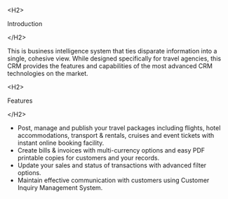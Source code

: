 

&lt;H2&gt;

Introduction

&lt;/H2&gt;


This is business intelligence system that ties disparate information into a single, cohesive view. While designed specifically for travel agencies, this CRM provides the features and capabilities of the most advanced CRM technologies on the market.



&lt;H2&gt;

Features

&lt;/H2&gt;


<ul>
<li>Post, manage and publish your travel packages including flights, hotel accommodations, transport & rentals, cruises and event tickets with instant online booking facility.</li>
<li>Create bills & invoices with multi-currency options and easy PDF printable copies for customers and your records.</li>
<li>Update your sales and status of transactions with advanced filter options.</li>
<li>Maintain effective communication with customers using Customer Inquiry Management System.</li>
</ul>